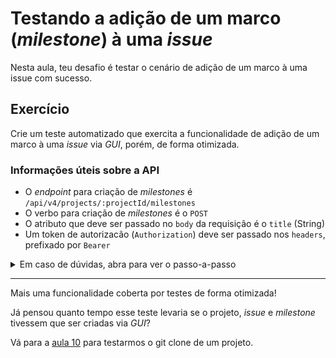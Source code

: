 # Testando a adição de um marco (_milestone_) à uma _issue_

Nesta aula, teu desafio é testar o cenário de adição de um marco à uma issue com sucesso.

## Exercício

Crie um teste automatizado que exercita a funcionalidade de adição de um marco à uma _issue_ via _GUI_, porém, de forma otimizada.

### Informações úteis sobre a API

- O _endpoint_ para criação de _milestones_ é `/api/v4/projects/:projectId/milestones`
- O verbo para criação de _milestones_ é o `POST`
- O atributo que deve ser passado no `body` da requisição é o `title` (String)
- Um token de autorizacão (`Authorization`) deve ser passado nos `headers`, prefixado por `Bearer`

<details><summary>Em caso de dúvidas, abra para ver o passo-a-passo</summary>
</br>

1. No diretório `cypress/e2e/gui/`, crie um arquivo chamado `setMilestoneOnIssue.cy.js` com o seguinte conteúdo:

```js
import { faker } from '@faker-js/faker';

const options = { env: { snapshotOnly: true } };

describe('Set milestone on issue', options, () => {
  const issue = {
    title: `issue-${faker.datatype.uuid()}`,
    description: faker.random.words(3),
    project: {
      name: `project-${faker.datatype.uuid()}`,
      description: faker.random.words(5),
    },
  };

  const milestone = {
    title: `milestone-${faker.random.word()}`,
  };

  beforeEach(() => {
    cy.api_deleteProjects();
    cy.login();
    cy.api_createIssue(issue).then((response) => {
      cy.api_createMilestone(response.body.project_id, milestone);
      cy.visit(`${Cypress.env('user_name')}/${issue.project.name}/issues/${response.body.iid}`);
    });
  });

  it('successfully', () => {
    cy.gui_setMilestoneOnIssue(milestone);

    cy.get('.block.milestone').should('contain', milestone.title);
  });
});
```

2. No diretório `cypress/support/`, atualize o arquivo `api_commands.js` conforme abaixo:

```js
const accessToken = `Bearer ${Cypress.env('gitlab_access_token')}`

Cypress.Commands.add('api_createProject', project => {
  ...
})

Cypress.Commands.add('api_getAllProjects', () => {
  ...
})

Cypress.Commands.add('api_deleteProjects', () => {
  ...
})

Cypress.Commands.add('api_createIssue', issue => {
  ...
})

Cypress.Commands.add('api_createLabel', (projectId, label) => {
  ...
})

Cypress.Commands.add('api_createMilestone', (projectId, milestone) => {
  cy.request({
    method: 'POST',
    url: `/api/v4/projects/${projectId}/milestones`,
    body: { title: milestone.title },
    headers: { Authorization: accessToken },
  })
})

```

3. No diretório `cypress/support/`, atualize o arquivo `gui_commands.js` conforme abaixo:

```js
/// <reference types="Cypress" />

Cypress.Commands.add('login', () => {
  ...
})

Cypress.Commands.add('logout', () => {
  ...
})

Cypress.Commands.add('gui_createProject', project => {
  ...
})

Cypress.Commands.add('gui_createIssue', issue => {
  ...
})

Cypress.Commands.add('gui_setLabelOnIssue', label => {
  ...
})

Cypress.Commands.add('gui_setMilestoneOnIssue', milestone => {
  cy.get('.block.milestone .edit-link').click()
  cy.contains(milestone.title).click()
})

```

4. Por fim, no terminal de linha de comando, na raiz do projeto, execute o comando `npx cypress run --spec cypress/e2e/gui/setMilestoneOnIssue.cy.js` para executar o novo teste em modo _headless_.

Ao final da execução, você deve possuir um resultado como o seguinte:

```
(Run Finished)


       Spec                                              Tests  Passing  Failing  Pending  Skipped
  ┌────────────────────────────────────────────────────────────────────────────────────────────────┐
  │ ✔  setMilestoneOnIssue.cy.js                00:04        1        1        -        -        - │
  └────────────────────────────────────────────────────────────────────────────────────────────────┘
    ✔  All specs passed!                        00:04        1        1        -        -        -

```

</details>

---

Mais uma funcionalidade coberta por testes de forma otimizada!

Já pensou quanto tempo esse teste levaria se o projeto, _issue_ e _milestone_ tivessem que ser criadas via _GUI_?

Vá para a [aula 10](./10.md) para testarmos o git clone de um projeto.
